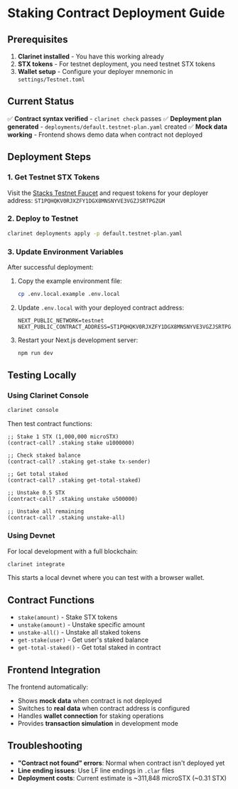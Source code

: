 # Staking Contract Deployment Guide

## Prerequisites

1. **Clarinet installed** - You have this working already
2. **STX tokens** - For testnet deployment, you need testnet STX tokens
3. **Wallet setup** - Configure your deployer mnemonic in `settings/Testnet.toml`

## Current Status

✅ **Contract syntax verified** - `clarinet check` passes
✅ **Deployment plan generated** - `deployments/default.testnet-plan.yaml` created
✅ **Mock data working** - Frontend shows demo data when contract not deployed

## Deployment Steps

### 1. Get Testnet STX Tokens

Visit the [Stacks Testnet Faucet](https://explorer.stacks.co/sandbox/faucet?chain=testnet) and request tokens for your deployer address: `ST1PQHQKV0RJXZFY1DGX8MNSNYVE3VGZJSRTPGZGM`

### 2. Deploy to Testnet

```bash
clarinet deployments apply -p default.testnet-plan.yaml
```

### 3. Update Environment Variables

After successful deployment:

1. Copy the example environment file:
   ```bash
   cp .env.local.example .env.local
   ```

2. Update `.env.local` with your deployed contract address:
   ```env
   NEXT_PUBLIC_NETWORK=testnet
   NEXT_PUBLIC_CONTRACT_ADDRESS=ST1PQHQKV0RJXZFY1DGX8MNSNYVE3VGZJSRTPGZGM
   ```

3. Restart your Next.js development server:
   ```bash
   npm run dev
   ```

## Testing Locally

### Using Clarinet Console

```bash
clarinet console
```

Then test contract functions:
```clarity
;; Stake 1 STX (1,000,000 microSTX)
(contract-call? .staking stake u1000000)

;; Check staked balance
(contract-call? .staking get-stake tx-sender)

;; Get total staked
(contract-call? .staking get-total-staked)

;; Unstake 0.5 STX
(contract-call? .staking unstake u500000)

;; Unstake all remaining
(contract-call? .staking unstake-all)
```

### Using Devnet

For local development with a full blockchain:

```bash
clarinet integrate
```

This starts a local devnet where you can test with a browser wallet.

## Contract Functions

- `stake(amount)` - Stake STX tokens
- `unstake(amount)` - Unstake specific amount
- `unstake-all()` - Unstake all staked tokens
- `get-stake(user)` - Get user's staked balance
- `get-total-staked()` - Get total staked in contract

## Frontend Integration

The frontend automatically:
- Shows **mock data** when contract is not deployed
- Switches to **real data** when contract address is configured
- Handles **wallet connection** for staking operations
- Provides **transaction simulation** in development mode

## Troubleshooting

- **"Contract not found" errors**: Normal when contract isn't deployed yet
- **Line ending issues**: Use LF line endings in `.clar` files
- **Deployment costs**: Current estimate is ~311,848 microSTX (~0.31 STX)